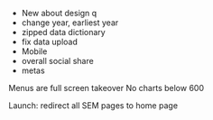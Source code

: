 - New about design q
- change year, earliest year
- zipped data dictionary
- fix data upload
- Mobile
- overall social share
- metas


Menus are full screen takeover
No charts below 600


Launch:
redirect all SEM pages to home page